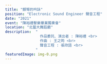 ```yaml
---
title: "顫弩的吟詠"
position: "Electronic Sound Engineer 聲音工程"
date: "2021"
event: "陳裕禮擊樂畢業獨奏會"
location: "北藝大舞蹈廳"
description:  "
                作品委託、演出者 : 陳裕禮 <br>
                作曲 : 王之筠 <br>
                聲音工程 : 張欣語 <br>
              "
featuredImage: img-0.png
---
```

